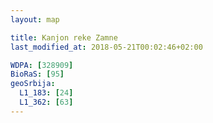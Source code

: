```yaml
---
layout: map

title: Kanjon reke Zamne
last_modified_at: 2018-05-21T00:02:46+02:00

WDPA: [328909]
BioRaS: [95]
geoSrbija:
  L1_183: [24]
  L1_362: [63]
---
```

